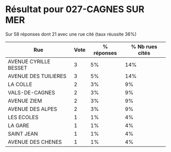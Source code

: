 # Résultat pour 027-CAGNES SUR MER

Sur 58 réponses dont 21 avec une rue cité (taux réussite 36%)

| Rue | Vote | % réponses | % Nb rues cités|
|-----|------|------------|----------------|
| AVENUE CYRILLE BESSET | 3 | 5% | 14%|
| AVENUE DES TUILIERES | 3 | 5% | 14%|
| LA COLLE | 2 | 3% | 9%|
| VALS-DE-CAGNES | 2 | 3% | 9%|
| AVENUE ZIEM | 2 | 3% | 9%|
| AVENUE DES ALPES | 2 | 3% | 9%|
| LES ECOLES | 1 | 1% | 4%|
| LA GARE | 1 | 1% | 4%|
| SAINT JEAN | 1 | 1% | 4%|
| AVENUE DES CHENES | 1 | 1% | 4%|
